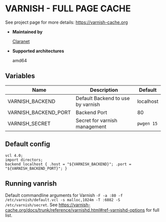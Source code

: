 
VARNISH - FULL PAGE CACHE
=============================

See project page for more details: https://varnish-cache.org

* __Maintained by__

   [Claranet](https://github.com/claranet/docker-varnish/)

* __Supported architectures__

   amd64

Variables
-----------

Name                 | Description                       | Default
---------------------|-----------------------------------|----------
VARNISH_BACKEND      | Default Backend to use by varnish | localhost
VARNISH_BACKEND_PORT | Backend Port                      | 80
VARNISH_SECRET       | Secret for varnish management     | `pwgen 15`

Default config
----------------

```
vcl 4.0;
import directors;
backend localhost { .host = "${VARNISH_BACKEND}"; .port = "${VARNISH_BACKEND_PORT}"; }
```

Running vanrish
-----------------

Default commandline arguments for Varnish `-F -a :80 -f /etc/varnish/default.vcl -s malloc,1024m -T :6082 -S /etc/varnish/secret`. See https://varnish-cache.org/docs/trunk/reference/varnishd.html#ref-varnishd-options for full list.
